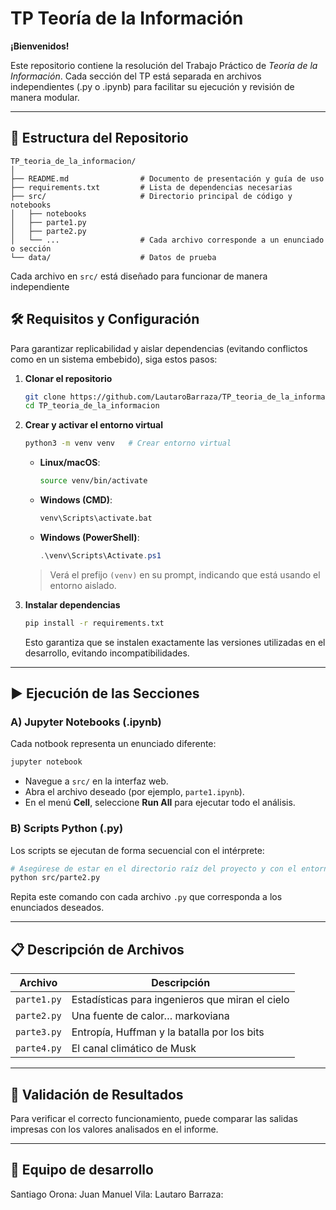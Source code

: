 # TP Teoría de la Información

**¡Bienvenidos!**

Este repositorio contiene la resolución del Trabajo Práctico de *Teoría de la Información*. Cada sección del TP está separada en archivos independientes (.py o .ipynb) para facilitar su ejecución y revisión de manera modular.

---

## 📂 Estructura del Repositorio

```
TP_teoria_de_la_informacion/
│
├── README.md                # Documento de presentación y guía de uso
├── requirements.txt         # Lista de dependencias necesarias
├── src/                     # Directorio principal de código y notebooks
│   ├── notebooks
│   ├── parte1.py
│   ├── parte2.py
│   └── ...                  # Cada archivo corresponde a un enunciado o sección
└── data/                    # Datos de prueba
```

Cada archivo en `src/` está diseñado para funcionar de manera independiente

## 🛠️ Requisitos y Configuración

Para garantizar replicabilidad y aislar dependencias (evitando conflictos como en un sistema embebido), siga estos pasos:

1. **Clonar el repositorio**

   ```bash
   git clone https://github.com/LautaroBarraza/TP_teoria_de_la_informacion.git
   cd TP_teoria_de_la_informacion
   ```

2. **Crear y activar el entorno virtual**

   ```bash
   python3 -m venv venv   # Crear entorno virtual
   ```

   * **Linux/macOS**:

     ```bash
     source venv/bin/activate
     ```

   * **Windows (CMD)**:

     ```cmd
     venv\Scripts\activate.bat
     ```

   * **Windows (PowerShell)**:

     ```powershell
     .\venv\Scripts\Activate.ps1
     ```

   > Verá el prefijo `(venv)` en su prompt, indicando que está usando el entorno aislado.

3. **Instalar dependencias**

   ```bash
   pip install -r requirements.txt
   ```

   Esto garantiza que se instalen exactamente las versiones utilizadas en el desarrollo, evitando incompatibilidades.

---

## ▶️ Ejecución de las Secciones

### A) Jupyter Notebooks (.ipynb)

Cada notbook representa un enunciado diferente:

```bash
jupyter notebook
```

* Navegue a `src/` en la interfaz web.
* Abra el archivo deseado (por ejemplo, `parte1.ipynb`).
* En el menú **Cell**, seleccione **Run All** para ejecutar todo el análisis.

### B) Scripts Python (.py)

Los scripts se ejecutan de forma secuencial con el intérprete:

```bash
# Asegúrese de estar en el directorio raíz del proyecto y con el entorno activo:
python src/parte2.py
```

Repita este comando con cada archivo `.py` que corresponda a los enunciados deseados.

---

## 📋 Descripción de Archivos

| Archivo                             | Descripción                                                          |
| ----------------------------------- | -------------------------------------------------------------------- |
| `parte1.py`                         | Estadísticas para ingenieros que miran el cielo                      |
| `parte2.py`                         | Una fuente de calor… markoviana                                      |
| `parte3.py`                         | Entropía, Huffman y la batalla por los bits                          |
| `parte4.py`                         | El canal climático de Musk                                           |

---

## 🧪 Validación de Resultados

Para verificar el correcto funcionamiento, puede comparar las salidas impresas con los valores analisados en el informe.

---

## 🤝 Equipo de desarrollo
Santiago Orona:
Juan Manuel Vila:
Lautaro Barraza:

